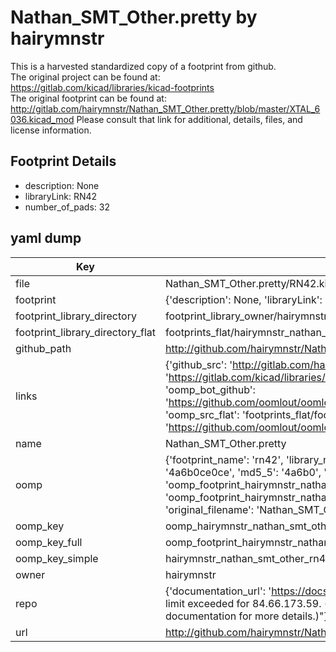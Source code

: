 # Nathan_SMT_Other.pretty by hairymnstr  
This is a harvested standardized copy of a footprint from github.  
The original project can be found at:  
https://gitlab.com/kicad/libraries/kicad-footprints  
The original footprint can be found at:
http://gitlab.com/hairymnstr/Nathan_SMT_Other.pretty/blob/master/XTAL_6036.kicad_mod
Please consult that link for additional, details, files, and license information.  
## Footprint Details
* description: None  
* libraryLink: RN42  
* number_of_pads: 32  
## yaml dump  
| Key | Value |  
| --- | --- |  
| file | Nathan_SMT_Other.pretty/RN42.kicad_mod |  
| footprint | {'description': None, 'libraryLink': 'RN42', 'number_of_pads': 32} |  
| footprint_library_directory | footprint_library_owner/hairymnstr_Nathan_SMT_Other.pretty |  
| footprint_library_directory_flat | footprints_flat/hairymnstr_nathan_smt_other_rn42/working |  
| github_path | http://github.com/hairymnstr/Nathan_SMT_Other.pretty/blob/master/RN42.kicad_mod |  
| links | {'github_src': 'http://gitlab.com/hairymnstr/Nathan_SMT_Other.pretty/blob/master/XTAL_6036.kicad_mod', 'github_src_repo': 'https://gitlab.com/kicad/libraries/kicad-footprints', 'oomp_bot': 'footprints/hairymnstr_nathan_smt_other_rn42/working', 'oomp_bot_github': 'https://github.com/oomlout/oomlout_oomp_footprint_bot/tree/main/footprints/hairymnstr_nathan_smt_other_rn42/working', 'oomp_src_flat': 'footprints_flat/footprints_flat/hairymnstr_nathan_smt_other_rn42/working', 'oomp_src_flat_github': 'https://github.com/oomlout/oomlout_oomp_footprint_src/tree/main/footprints_flat/hairymnstr_nathan_smt_other_rn42/working'} |  
| name | Nathan_SMT_Other.pretty |  
| oomp | {'footprint_name': 'rn42', 'library_name': 'nathan_smt_other', 'md5': '4a6b0ce0cef07bf6f4507ccdee23008d', 'md5_10': '4a6b0ce0ce', 'md5_5': '4a6b0', 'md5_6': '4a6b0c', 'oomp_key': 'oomp_hairymnstr_nathan_smt_other_rn42', 'oomp_key_extra': 'oomp_footprint_hairymnstr_nathan_smt_other_rn42', 'oomp_key_full': 'oomp_footprint_hairymnstr_nathan_smt_other_rn42_4a6b0c', 'oomp_key_simple': 'hairymnstr_nathan_smt_other_rn42', 'original_filename': 'Nathan_SMT_Other.pretty/RN42.kicad_mod', 'owner_name': 'hairymnstr'} |  
| oomp_key | oomp_hairymnstr_nathan_smt_other_rn42 |  
| oomp_key_full | oomp_footprint_hairymnstr_nathan_smt_other_rn42 |  
| oomp_key_simple | hairymnstr_nathan_smt_other_rn42 |  
| owner | hairymnstr |  
| repo | {'documentation_url': 'https://docs.github.com/rest/overview/resources-in-the-rest-api#rate-limiting', 'message': "API rate limit exceeded for 84.66.173.59. (But here's the good news: Authenticated requests get a higher rate limit. Check out the documentation for more details.)"} |  
| url | http://github.com/hairymnstr/Nathan_SMT_Other.pretty |  

